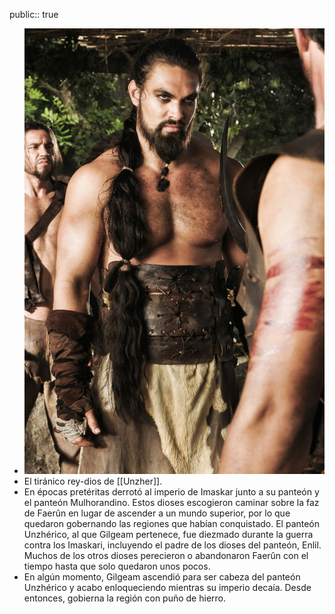 public:: true

- ![Khal-Drogo-530198-3463305799.jpg](../assets/Khal-Drogo-530198-3463305799_1740343878150_0.jpg)
- El tiránico rey-dios de [[Unzher]].
- En épocas pretéritas derrotó al imperio de Imaskar junto a su panteón y el panteón Mulhorandino. Estos dioses escogieron caminar sobre la faz de Faerûn en lugar de ascender a un mundo superior, por lo que quedaron gobernando las regiones que habían conquistado. El panteón Unzhérico, al que Gilgeam pertenece, fue diezmado durante la guerra contra los Imaskari, incluyendo el padre de los dioses del panteón, Enlil. Muchos de los otros dioses perecieron o abandonaron Faerûn con el tiempo hasta que solo quedaron unos pocos.
- En algún momento, Gilgeam ascendió para ser cabeza del panteón Unzhérico y acabo enloqueciendo mientras su imperio decaía. Desde entonces, gobierna la región con puño de hierro.
